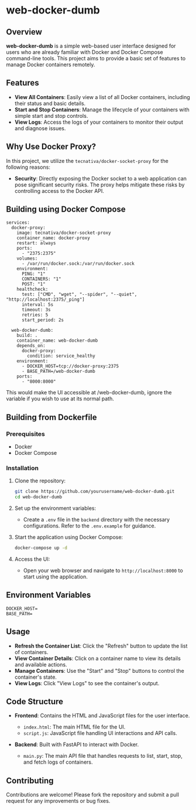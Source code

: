 # web-docker-dumb

## Overview

**web-docker-dumb** is a simple web-based user interface designed for users who are already familiar with Docker and Docker Compose command-line tools. This project aims to provide a basic set of features to manage Docker containers remotely.

## Features

- **View All Containers**: Easily view a list of all Docker containers, including their status and basic details.
- **Start and Stop Containers**: Manage the lifecycle of your containers with simple start and stop controls.
- **View Logs**: Access the logs of your containers to monitor their output and diagnose issues.

## Why Use Docker Proxy?

In this project, we utilize the `tecnativa/docker-socket-proxy` for the following reasons:

- **Security**: Directly exposing the Docker socket to a web application can pose significant security risks. The proxy helps mitigate these risks by controlling access to the Docker API.

## Building using Docker Compose
```
services:
  docker-proxy:
    image: tecnativa/docker-socket-proxy
    container_name: docker-proxy
    restart: always
    ports:
      - "2375:2375"
    volumes:
      - /var/run/docker.sock:/var/run/docker.sock
    environment:
      PING: "1"
      CONTAINERS: "1"
      POST: "1"
    healthcheck:
      test: ["CMD", "wget", "--spider", "--quiet", "http://localhost:2375/_ping"]
      interval: 5s
      timeout: 3s
      retries: 5
      start_period: 2s

  web-docker-dumb:
    build: .
    container_name: web-docker-dumb
    depends_on:
      docker-proxy:
        condition: service_healthy
    environment:
      - DOCKER_HOST=tcp://docker-proxy:2375
      - BASE_PATH=/web-docker-dumb
    ports:
      - "8000:8000"
```

This would make the UI accessible at /web-docker-dumb, ignore the variable if you wish to use at its normal path.

## Building from Dockerfile

### Prerequisites

- Docker
- Docker Compose

### Installation

1. Clone the repository:
   ```bash
   git clone https://github.com/yourusername/web-docker-dumb.git
   cd web-docker-dumb
   ```

2. Set up the environment variables:
   - Create a `.env` file in the `backend` directory with the necessary configurations. Refer to the `.env.example` for guidance.

3. Start the application using Docker Compose:
   ```bash
   docker-compose up -d
   ```

4. Access the UI:
   - Open your web browser and navigate to `http://localhost:8000` to start using the application.
  
## Environment Variables
   ```
   DOCKER_HOST=
   BASE_PATH=
   ```

## Usage

- **Refresh the Container List**: Click the "Refresh" button to update the list of containers.
- **View Container Details**: Click on a container name to view its details and available actions.
- **Manage Containers**: Use the "Start" and "Stop" buttons to control the container's state.
- **View Logs**: Click "View Logs" to see the container's output.

## Code Structure

- **Frontend**: Contains the HTML and JavaScript files for the user interface.
  - `index.html`: The main HTML file for the UI.
  - `script.js`: JavaScript file handling UI interactions and API calls.

- **Backend**: Built with FastAPI to interact with Docker.
  - `main.py`: The main API file that handles requests to list, start, stop, and fetch logs of containers.

## Contributing

Contributions are welcome! Please fork the repository and submit a pull request for any improvements or bug fixes.
